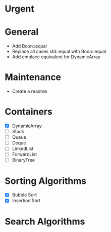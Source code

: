 # Urgent

# General
* Add Boon::equal
* Replace all cases std\::equal with Boon::equal
* Add emplace equivalent for DynamicArray

# Maintenance
* Create a readme

# Containers
- [x] DynamicArray
- [ ] Stack
- [ ] Queue
- [ ] Deque
- [ ] LinkedList
- [ ] ForwardList
- [ ] BinaryTree

# Sorting Algorithms
- [x] Bubble Sort
- [x] Insertion Sort

# Search Algorithms
